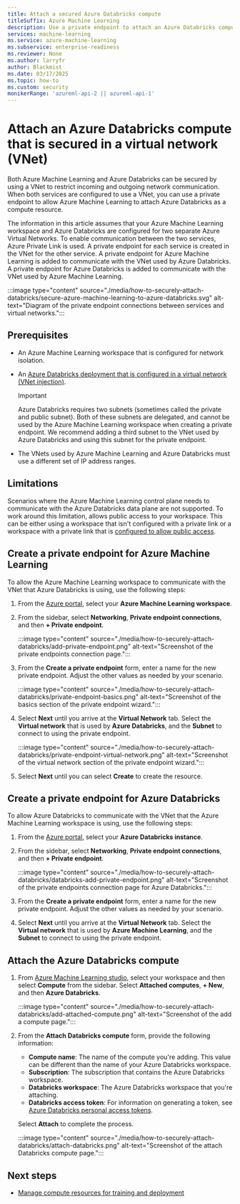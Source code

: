 ```yaml
---
title: Attach a secured Azure Databricks compute
titleSuffix: Azure Machine Learning
description: Use a private endpoint to attach an Azure Databricks compute to an Azure Machine Learning workspace configured for network isolation.
services: machine-learning
ms.service: azure-machine-learning
ms.subservice: enterprise-readiness
ms.reviewer: None
ms.author: larryfr
author: Blackmist
ms.date: 03/17/2025
ms.topic: how-to
ms.custom: security
monikerRange: 'azureml-api-2 || azureml-api-1'
---
```


# Attach an Azure Databricks compute that is secured in a virtual network (VNet)

Both Azure Machine Learning and Azure Databricks can be secured by using a VNet to restrict incoming and outgoing network communication. When both services are configured to use a VNet, you can use a private endpoint to allow Azure Machine Learning to attach Azure Databricks as a compute resource.

The information in this article assumes that your Azure Machine Learning workspace and Azure Databricks are configured for two separate Azure Virtual Networks. To enable communication between the two services, Azure Private Link is used. A private endpoint for each service is created in the VNet for the other service. A private endpoint for Azure Machine Learning is added to communicate with the VNet used by Azure Databricks. A private endpoint for Azure Databricks is added to communicate with the VNet used by Azure Machine Learning.

:::image type="content" source="./media/how-to-securely-attach-databricks/secure-azure-machine-learning-to-azure-databricks.svg" alt-text="Diagram of the private endpoint connections between services and virtual networks.":::

## Prerequisites

* An Azure Machine Learning workspace that is configured for network isolation.

* An [Azure Databricks deployment that is configured in a virtual network (VNet injection)](/azure/databricks/administration-guide/cloud-configurations/azure/vnet-inject).

    > [!IMPORTANT]
    > Azure Databricks requires two subnets (sometimes called the private and public subnet). Both of these subnets are delegated, and cannot be used by the Azure Machine Learning workspace when creating a private endpoint. We recommend adding a third subnet to the VNet used by Azure Databricks and using this subnet for the private endpoint.

* The VNets used by Azure Machine Learning and Azure Databricks must use a different set of IP address ranges.

## Limitations

Scenarios where the Azure Machine Learning control plane needs to communicate with the Azure Databricks data plane are not supported. To work around this limitation, allows public access to your workspace. This can be either using a workspace that isn't configured with a private link or a workspace with a private link that is [configured to allow public access](how-to-configure-private-link.md#enable-public-access).

## Create a private endpoint for Azure Machine Learning

To allow the Azure Machine Learning workspace to communicate with the VNet that Azure Databricks is using, use the following steps:

1. From the [Azure portal](https://portal.azure.com), select your __Azure Machine Learning workspace__.

1. From the sidebar, select __Networking__, __Private endpoint connections__, and then __+ Private endpoint__.

    :::image type="content" source="./media/how-to-securely-attach-databricks/add-private-endpoint.png" alt-text="Screenshot of the private endpoints connection page.":::

1. From the __Create a private endpoint__ form, enter a name for the new private endpoint. Adjust the other values as needed by your scenario.

    :::image type="content" source="./media/how-to-securely-attach-databricks/private-endpoint-basics.png" alt-text="Screenshot of the basics section of the private endpoint wizard.":::

1. Select __Next__ until you arrive at the __Virtual Network__ tab. Select the __Virtual network__ that is used by __Azure Databricks__, and the __Subnet__ to connect to using the private endpoint.

    :::image type="content" source="./media/how-to-securely-attach-databricks/private-endpoint-virtual-network.png" alt-text="Screenshot of the virtual network section of the private endpoint wizard.":::

1. Select __Next__ until you can select __Create__ to create the resource. 

## Create a private endpoint for Azure Databricks

To allow Azure Databricks to communicate with the VNet that the Azure Machine Learning workspace is using, use the following steps:

1. From the [Azure portal](https://portal.azure.com), select your __Azure Databricks instance__.

1. From the sidebar, select __Networking__, __Private endpoint connections__, and then __+ Private endpoint__.

    :::image type="content" source="./media/how-to-securely-attach-databricks/databricks-add-private-endpoint.png" alt-text="Screenshot of the private endpoints connection page for Azure Databricks.":::

1. From the __Create a private endpoint__ form, enter a name for the new private endpoint. Adjust the other values as needed by your scenario.

1. Select __Next__ until you arrive at the __Virtual Network__ tab. Select the __Virtual network__ that is used by __Azure Machine Learning__, and the __Subnet__ to connect to using the private endpoint.

## Attach the Azure Databricks compute

1. From [Azure Machine Learning studio](https://ml.azure.com), select your workspace and then select __Compute__ from the sidebar. Select __Attached computes__, __+ New__, and then __Azure Databricks__.

    :::image type="content" source="./media/how-to-securely-attach-databricks/add-attached-compute.png" alt-text="Screenshot of the add a compute page.":::

1. From the __Attach Databricks compute__ form, provide the following information:

    * __Compute name__: The name of the compute you're adding. This value can be different than the name of your Azure Databricks workspace.
    * __Subscription__: The subscription that contains the Azure Databricks workspace.
    * __Databricks workspace__: The Azure Databricks workspace that you're attaching.
    * __Databricks access token__: For information on generating a token, see [Azure Databricks personal access tokens](/azure/databricks/dev-tools/auth#pat).

    Select __Attach__ to complete the process.

    :::image type="content" source="./media/how-to-securely-attach-databricks/attach-databricks.png" alt-text="Screenshot of the attach Databricks compute page.":::

## Next steps

* [Manage compute resources for training and deployment](how-to-create-attach-compute-studio.md)
